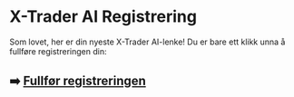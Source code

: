 # X-Trader AI Registrering

Som lovet, her er din nyeste X-Trader AI-lenke! Du er bare ett klikk unna å fullføre registreringen din:

## ➡️ [Fullfør registreringen](https://is.gd/o2yGui)